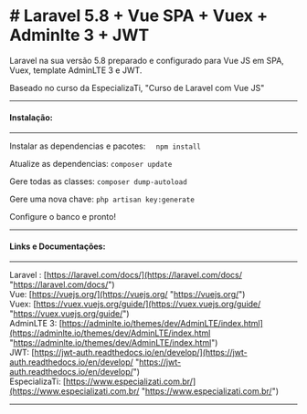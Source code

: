 # # Laravel 5.8 + Vue SPA + Vuex + Adminlte 3 + JWT
<p>
Laravel na sua versão 5.8 preparado e configurado para Vue JS em SPA, Vuex, template AdminLTE 3 e JWT.
</p>
Baseado no curso da EspecializaTi, "Curso de Laravel com Vue JS"


------------
#### Instalação: 

------------
Instalar as dependencias e pacotes:
  `  npm install`

Atualize as dependencias:
`composer update`

Gere todas as classes:
`composer dump-autoload`

Gere uma nova chave:
`php artisan key:generate`

Configure o banco e pronto! 

------------



#### Links e Documentações:

------------


Laravel : [https://laravel.com/docs/](https://laravel.com/docs/ "https://laravel.com/docs/")
<br>
Vue: [https://vuejs.org/](https://vuejs.org/ "https://vuejs.org/")
<br>
Vuex: [https://vuex.vuejs.org/guide/](https://vuex.vuejs.org/guide/ "https://vuex.vuejs.org/guide/")
<br>
AdminLTE 3: [https://adminlte.io/themes/dev/AdminLTE/index.html](https://adminlte.io/themes/dev/AdminLTE/index.html "https://adminlte.io/themes/dev/AdminLTE/index.html")
<br>
JWT:  [https://jwt-auth.readthedocs.io/en/develop/](https://jwt-auth.readthedocs.io/en/develop/ "https://jwt-auth.readthedocs.io/en/develop/")
<br>
EspecializaTi: [https://www.especializati.com.br/](https://www.especializati.com.br/ "https://www.especializati.com.br/")

------------
